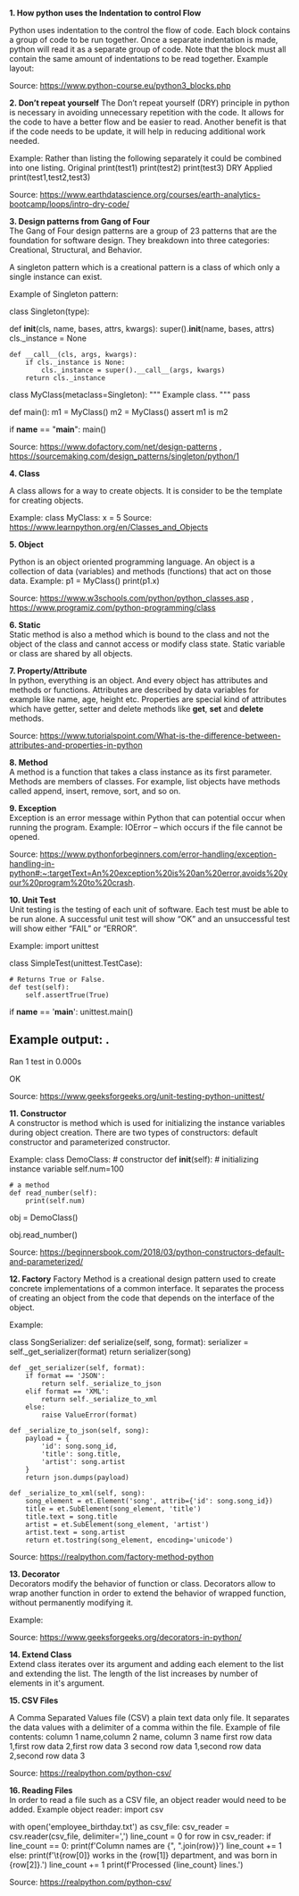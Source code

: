 
**1.	How python uses the Indentation to control Flow**
<br>

Python uses indentation to the control the flow of code. Each block contains a group of code to be run together. Once a 
separate indentation is made, python will read it as a separate group of code. 
Note that the block must all contain the same amount of indentations to be read together. 
Example layout:
 
Source: https://www.python-course.eu/python3_blocks.php

**2.	Don’t repeat yourself**
The Don’t repeat yourself (DRY) principle in python is necessary in avoiding unnecessary repetition with the code. 
It allows for the code to have a better flow and be easier to read. Another benefit is that if the code needs to be update, 
it will help in reducing additional work needed. 

Example: 
Rather than listing the following separately it could be combined into one listing. 
Original
print(test1)
print(test2)
print(test3)
	DRY Applied
	print(test1,test2,test3)

Source: https://www.earthdatascience.org/courses/earth-analytics-bootcamp/loops/intro-dry-code/

**3.	Design patterns from Gang of Four**
<br>
The Gang of Four design patterns are a group of 23 patterns that are the foundation for software design. 
They breakdown into three categories: Creational, Structural, and Behavior.


A singleton pattern which is a creational pattern is a class of which only a single instance can exist. 

Example of Singleton pattern: 

class Singleton(type):
 
 def __init__(cls, name, bases, attrs, kwargs):
        super().__init__(name, bases, attrs)
        cls._instance = None

    def __call__(cls, args, kwargs):
        if cls._instance is None:
            cls._instance = super().__call__(args, kwargs)
        return cls._instance

class MyClass(metaclass=Singleton):
    """
    Example class.
    """
    pass

def main():
    m1 = MyClass()
    m2 = MyClass()
    assert m1 is m2

if __name__ == "__main__":
    main()

Source: https://www.dofactory.com/net/design-patterns , https://sourcemaking.com/design_patterns/singleton/python/1

**4.	Class**
<br>

A class allows for a way to create objects. It is consider to be the template for creating objects.

Example:
class MyClass:
  x = 5
Source: https://www.learnpython.org/en/Classes_and_Objects

**5.	Object**
<br>

Python is an object oriented programming language. An object is a collection of data (variables) and methods (functions) 
that act on those data. 
Example: 
p1 = MyClass()
print(p1.x)

Source: https://www.w3schools.com/python/python_classes.asp , https://www.programiz.com/python-programming/class

**6.	Static**
<br>
Static method is also a method which is bound to the class and not the object of the class and cannot access or modify class state.
Static variable or class are shared by all objects.
<br>

**7.	Property/Attribute**
<br>
In python, everything is an object. And every object has attributes and methods or functions. Attributes are described 
by data variables for example like name, age, height etc.
Properties are special kind of attributes which have getter, setter and delete methods like __get__, __set__ and __delete__ methods.

Source: https://www.tutorialspoint.com/What-is-the-difference-between-attributes-and-properties-in-python


**8.	Method**
<br>
A method is a function that takes a class instance as its first parameter. Methods are members of classes.
For example, list objects have methods called append, insert, remove, sort, and so on.

**9.	Exception**
<br>
Exception is an error message within Python that can potential occur when running the program. 
Example:
IOError – which occurs if the file cannot be opened.

Source: https://www.pythonforbeginners.com/error-handling/exception-handling-in-python#:~:targetText=An%20exception%20is%20an%20error,avoids%20your%20program%20to%20crash.

**10.	Unit Test**
<br>
Unit testing is the testing of each unit of software. Each test must be able to be run alone. 
A successful unit test will show “OK” and an unsuccessful test will show either “FAIL” or “ERROR”.

Example: 
import unittest 
  
class SimpleTest(unittest.TestCase): 
  
    # Returns True or False.  
    def test(self):         
        self.assertTrue(True) 
  
if __name__ == '__main__': 
    unittest.main()



Example output:
.
----------------------------------------------------------------------
Ran 1 test in 0.000s

OK

Source: https://www.geeksforgeeks.org/unit-testing-python-unittest/

**11.	Constructor**
<br>
A constructor is method which is used for initializing the instance variables during object creation. 
There are two types of constructors: default constructor and parameterized constructor.

Example:
class DemoClass:
    # constructor
    def __init__(self):
        # initializing instance variable
        self.num=100

    # a method
    def read_number(self):
        print(self.num)

obj = DemoClass()

obj.read_number()

Source: https://beginnersbook.com/2018/03/python-constructors-default-and-parameterized/

**12. Factory**
Factory Method is a creational design pattern used to create concrete implementations of a common interface.
It separates the process of creating an object from the code that depends on the interface of the object.

Example: 

class SongSerializer:
    def serialize(self, song, format):
        serializer = self._get_serializer(format)
        return serializer(song)

    def _get_serializer(self, format):
        if format == 'JSON':
            return self._serialize_to_json
        elif format == 'XML':
            return self._serialize_to_xml
        else:
            raise ValueError(format)

    def _serialize_to_json(self, song):
        payload = {
            'id': song.song_id,
            'title': song.title,
            'artist': song.artist
        }
        return json.dumps(payload)

    def _serialize_to_xml(self, song):
        song_element = et.Element('song', attrib={'id': song.song_id})
        title = et.SubElement(song_element, 'title')
        title.text = song.title
        artist = et.SubElement(song_element, 'artist')
        artist.text = song.artist
        return et.tostring(song_element, encoding='unicode')

Source: https://realpython.com/factory-method-python
<br>

**13.	Decorator**
<br>
Decorators modify the behavior of function or class. Decorators allow to wrap another function in order to extend 
the behavior of wrapped function, without permanently modifying it.

Example: 
 
Source: https://www.geeksforgeeks.org/decorators-in-python/

**14.	Extend Class**
<br>
Extend class iterates over its argument and adding each element to the list and extending the list. The length of the list increases by number of elements in it's argument.

**15.	CSV Files**
<br>

A Comma Separated Values file (CSV) a plain text data only file. It separates the data values with a delimiter of a 
comma within the file. 
Example of file contents:
column 1 name,column 2 name, column 3 name
first row data 1,first row data 2,first row data 3
second row data 1,second row data 2,second row data 3

Source: https://realpython.com/python-csv/
 
**16.	Reading Files**
<br>
In order to read a file such as a CSV file, an object reader would need to be added. 
Example object reader: 
import csv

with open('employee_birthday.txt') as csv_file:
    csv_reader = csv.reader(csv_file, delimiter=',')
    line_count = 0
    for row in csv_reader:
        if line_count == 0:
            print(f'Column names are {", ".join(row)}')
            line_count += 1
        else:
            print(f'\t{row[0]} works in the {row[1]} department, and was born in {row[2]}.')
            line_count += 1
    print(f'Processed {line_count} lines.')

Source:  https://realpython.com/python-csv/
